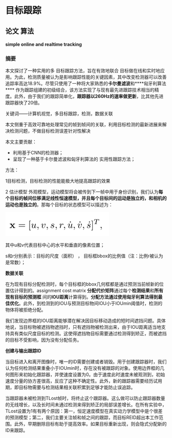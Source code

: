 # 目标跟踪





## 论文 算法

#### simple online and realtime tracking

### 摘要

本文探讨了一种实用的多 目标跟踪方法，旨在有效地联合 目标做在线和实时地应用。为此，检测质量被认为是影响跟踪性能的关键因素，其中改变检测器可以改善追踪率高达18.9%。尽管只使用了一种将大家熟悉的**卡尔曼滤波**和***\*匈牙利算法\**** 作为跟踪组建的初级结合，该方法实现了与现有最先进跟踪技术相当的精度。此外，由于我们的跟踪简单化，**跟踪器以260Hz的速率做更新**，比其他先进跟踪器快了20倍。

关键词——计算机视觉，多目标跟踪，检测，数据关联

本文侧重于高效可靠地处理常见的帧到帧间的关联，利用目标检测的最新进展来解决检测问题，不做目标检测误差针对性解决

本文主要贡献：

- 利用基于CNN的检测器；
- 呈现了一种基于卡尔曼滤波和匈牙利算法的 实用性跟踪方法；



方法：

1目标检测，目标检测的性能能极大地提高跟踪的效果

2 估计模型   外观模型，运动模型将会被传到下一帧中用于身份识别，我们认为**每个目标的帧间位移满足线性恒速模型，并且每个目标间的运动是独立的，和相机的运动也是独立的**。那每个目标的状态模型可以描述为：

![image-20201123100223439](img/image-20201123100223439.png)

其中u和v代表目标中心的水平和垂直的像素位置；

s和r分别表示：目标的尺度（面积） ， 目标框bbox的比例值（注：比例r被认为是常数）；

**数据关联**

在为现有目标分配检测时，每个目标框的bbox几何框都是通过预测当前帧新的位置估计得到的。assignment cost matrix **分配代价矩阵**通过每个**检测结果**和**所有现有目标的预测框** 间的**IOU距离**计算得到。**分配方法通过使用匈牙利算法得到最佳优化**。此外，到检测到的IOU与预测目标物间IOU小于IOUmin阈值时，检测的物体将被拒绝分配。

我们发现边界框的IOU距离能够潜在解决因目标移动造成的短时间遮挡问题。具体地说，当目标物被遮挡物遮挡时，只有遮挡物被检测出来，由于IOU距离适当地支持具有类似尺度目标的检测。这使得遮挡物目标需要通过检测得到矫正，而被遮挡的目标不受影响，因为没有分配任务。

**创建与输出跟踪ID**

当目标进入和离开图像时，唯一的ID需要创建或者销毁。用于创建跟踪器时，我们认为任何检测结果重叠小于IOUmin时，存在没有被跟踪的对象。使用边界框的几何图形来初始化跟踪器，并使速度设置为0。由于速度此时速度未被观测到，初始速度分量的协方差很高，反应了这种不确定性。此外，新的跟踪器需要经历试用期，即目标物需要与检测结果相关联积累到足够才能防止误追踪。

当跟踪器未被检测到TLost帧时，将终止这个跟踪器。这么做可以防止跟踪器数量的无线增长，以及长时间未通过检测来得到矫正的局部误差增长。在所有实验中，TLost设置为1有有两个原因：第一，恒定速度模型在真实动力学模型中是个很差的预测模型；第二，我们主要关注帧和帧之间的跟踪，而目标REID超出本工作范围。此外，早期删除目标有助于提高效率。如果目标重新出现，则会隐式分配新的ID来跟踪。




































